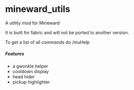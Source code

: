 # mineward_utils
<p>A utility mod for Mineward</p>
<p>It is built for fabric and will not be ported to another version. </p>
<p>To get a list of all commands do /muHelp</p>

<h5>Features</h5>

 <ul>
  <li>a gwonkle helper</li>
  <li>cooldown display</li>
  <li>head hider</li>
  <li>pickup highlighter</li>
</ul>
